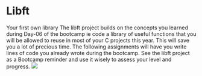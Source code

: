 # Libft
Your first own library
The libft project builds on the concepts you learned during Day-06 of the bootcamp ie code a library of useful functions that you will be allowed to reuse in most of your C projects this year. This will save you a lot of precious time. The following assignments will have you write lines of code you already wrote during the bootcamp. See the libft project as a Bootcamp reminder and use it wisely to assess your level and progress.
![](https://cdn.britannica.com/92/216092-131-5FF4D1E7/custom-library.jpg)
